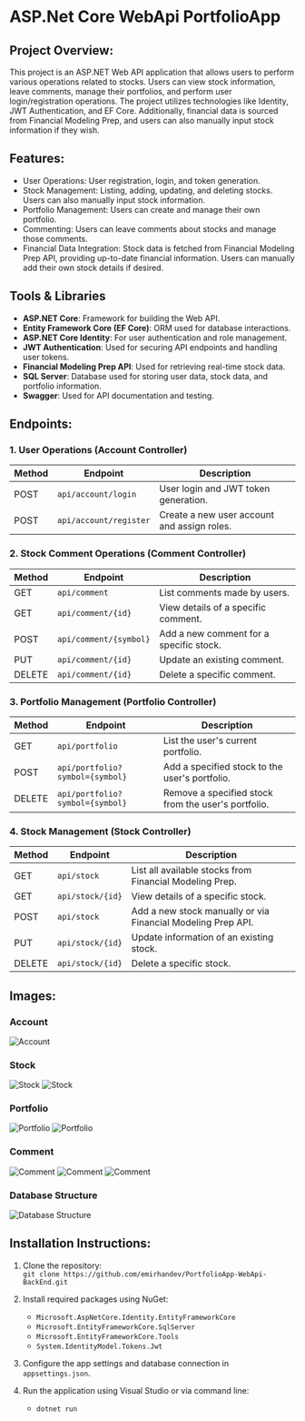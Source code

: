 # ASP.Net Core WebApi PortfolioApp
## Project Overview:
This project is an ASP.NET Web API application that allows users to perform various operations related to stocks. Users can view stock information, leave comments, manage their portfolios, and perform user login/registration operations. The project utilizes technologies like Identity, JWT Authentication, and EF Core. Additionally, financial data is sourced from Financial Modeling Prep, and users can also manually input stock information if they wish.
## Features:
- User Operations: User registration, login, and token generation.
- Stock Management: Listing, adding, updating, and deleting stocks. Users can also manually input stock information.
- Portfolio Management: Users can create and manage their own portfolio.
- Commenting: Users can leave comments about stocks and manage those comments.
- Financial Data Integration: Stock data is fetched from Financial Modeling Prep API, providing up-to-date financial information. Users can manually add their own stock details if desired.


## Tools & Libraries
- **ASP.NET Core**: Framework for building the Web API.
- **Entity Framework Core (EF Core)**: ORM used for database interactions.
- **ASP.NET Core Identity**: For user authentication and role management.
- **JWT Authentication**: Used for securing API endpoints and handling user tokens.
- **Financial Modeling Prep API**: Used for retrieving real-time stock data.
- **SQL Server**: Database used for storing user data, stock data, and portfolio information.
- **Swagger**: Used for API documentation and testing.


## Endpoints:

### 1. User Operations (Account Controller)

| Method | Endpoint              | Description                                      |
|--------|-----------------------|--------------------------------------------------|
| POST   | `api/account/login`    | User login and JWT token generation.             |
| POST   | `api/account/register` | Create a new user account and assign roles.      |

### 2. Stock Comment Operations (Comment Controller)

| Method | Endpoint                     | Description                                           |
|--------|------------------------------|-------------------------------------------------------|
| GET    | `api/comment`                | List comments made by users.                          |
| GET    | `api/comment/{id}`           | View details of a specific comment.                   |
| POST   | `api/comment/{symbol}`       | Add a new comment for a specific stock.               |
| PUT    | `api/comment/{id}`           | Update an existing comment.                           |
| DELETE | `api/comment/{id}`           | Delete a specific comment.                            |

### 3. Portfolio Management (Portfolio Controller)

| Method | Endpoint                        | Description                                           |
|--------|---------------------------------|-------------------------------------------------------|
| GET    | `api/portfolio`                 | List the user's current portfolio.                    |
| POST   | `api/portfolio?symbol={symbol}` | Add a specified stock to the user's portfolio.        |
| DELETE | `api/portfolio?symbol={symbol}` | Remove a specified stock from the user's portfolio.   |

### 4. Stock Management (Stock Controller)

| Method | Endpoint              | Description                                           |
|--------|-----------------------|-------------------------------------------------------|
| GET    | `api/stock`           | List all available stocks from Financial Modeling Prep. |
| GET    | `api/stock/{id}`      | View details of a specific stock.                     |
| POST   | `api/stock`           | Add a new stock manually or via Financial Modeling Prep API. |
| PUT    | `api/stock/{id}`      | Update information of an existing stock.              |
| DELETE | `api/stock/{id}`      | Delete a specific stock.                              |


## Images:

### Account
![Account](https://github.com/emirhandev/PortfolioApp-WebApi-BackEnd/blob/main/Images/1.png)

### Stock
![Stock](https://github.com/emirhandev/PortfolioApp-WebApi-BackEnd/blob/main/Images/2.png)
![Stock](https://github.com/emirhandev/PortfolioApp-WebApi-BackEnd/blob/main/Images/3.png)

### Portfolio
![Portfolio](https://github.com/emirhandev/PortfolioApp-WebApi-BackEnd/blob/main/Images/4.png)
![Portfolio](https://github.com/emirhandev/PortfolioApp-WebApi-BackEnd/blob/main/Images/5.png)

### Comment
![Comment](https://github.com/emirhandev/PortfolioApp-WebApi-BackEnd/blob/main/Images/6.png)
![Comment](https://github.com/emirhandev/PortfolioApp-WebApi-BackEnd/blob/main/Images/7.png)
![Comment](https://github.com/emirhandev/PortfolioApp-WebApi-BackEnd/blob/main/Images/8.png)

### Database Structure
![Database Structure](https://github.com/emirhandev/PortfolioApp-WebApi-BackEnd/blob/main/Images/9.png)



## Installation Instructions:
1. Clone the repository:  
   `git clone https://github.com/emirhandev/PortfolioApp-WebApi-BackEnd.git`

2. Install required packages using NuGet:
   - `Microsoft.AspNetCore.Identity.EntityFrameworkCore`
   - `Microsoft.EntityFrameworkCore.SqlServer`
   - `Microsoft.EntityFrameworkCore.Tools`
   - `System.IdentityModel.Tokens.Jwt`

3. Configure the app settings and database connection in `appsettings.json`.

4. Run the application using Visual Studio or via command line:
   - `dotnet run`

